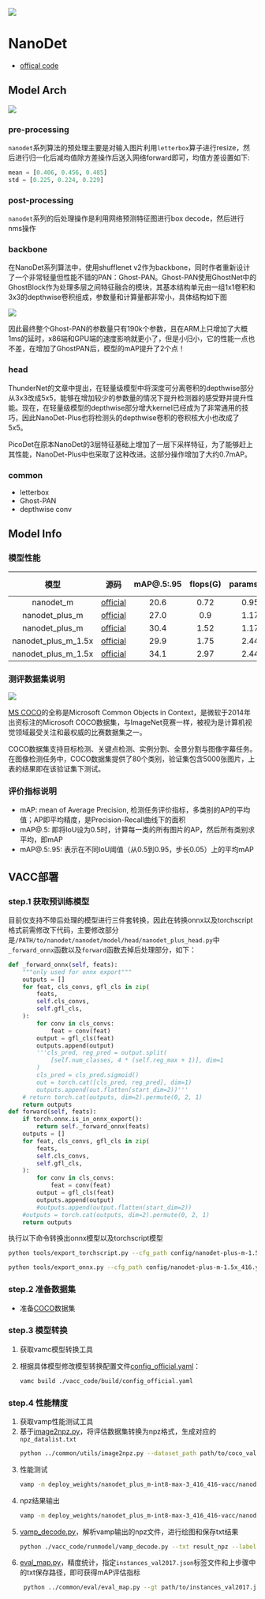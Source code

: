
![](../../images/nanodet/Title.jpg)

# NanoDet

- [offical code](https://github.com/RangiLyu/nanodet)

## Model Arch

![](../../images/nanodet/nanodet-plus-arch.png)

### pre-processing

`nanodet`系列算法的预处理主要是对输入图片利用`letterbox`算子进行resize，然后进行归一化后减均值除方差操作后送入网络forward即可，均值方差设置如下:

```python
mean = [0.406, 0.456, 0.485]
std = [0.225, 0.224, 0.229]
```

### post-processing

`nanodet`系列的后处理操作是利用网络预测特征图进行box decode，然后进行nms操作

### backbone

在NanoDet系列算法中，使用shufflenet v2作为backbone，同时作者重新设计了一个非常轻量但性能不错的PAN：Ghost-PAN。Ghost-PAN使用GhostNet中的GhostBlock作为处理多层之间特征融合的模块，其基本结构单元由一组1x1卷积和3x3的depthwise卷积组成，参数量和计算量都非常小，具体结构如下图

![](../../images/nanodet/ghost-pan.webp)

因此最终整个Ghost-PAN的参数量只有190k个参数，且在ARM上只增加了大概1ms的延时，x86端和GPU端的速度影响就更小了，但是小归小，它的性能一点也不差，在增加了GhostPAN后，模型的mAP提升了2个点！


### head

ThunderNet的文章中提出，在轻量级模型中将深度可分离卷积的depthwise部分从3x3改成5x5，能够在增加较少的参数量的情况下提升检测器的感受野并提升性能。现在，在轻量级模型的depthwise部分增大kernel已经成为了非常通用的技巧，因此NanoDet-Plus也将检测头的depthwise卷积的卷积核大小也改成了5x5。

PicoDet在原本NanoDet的3层特征基础上增加了一层下采样特征，为了能够赶上其性能，NanoDet-Plus中也采取了这种改进。这部分操作增加了大约0.7mAP。

### common

- letterbox
- Ghost-PAN
- depthwise conv


## Model Info

### 模型性能

| 模型  | 源码 | mAP@.5:.95  | flops(G) | params(M) | input size |
| :---: | :--: | :--: | :--: | :----: | :--------: |
| nanodet_m |[official](https://github.com/RangiLyu/nanodet)|   20.6      | 0.72 |    0.95    |    320    |
| nanodet_plus_m |[official](https://github.com/RangiLyu/nanodet)|  27.0    | 0.9 | 1.17 | 320 |
| nanodet_plus_m |[official](https://github.com/RangiLyu/nanodet)|  30.4     | 1.52 | 1.17 | 416 |
| nanodet_plus_m_1.5x |[official](https://github.com/RangiLyu/nanodet)|  29.9    | 1.75 | 2.44 | 320 |
| nanodet_plus_m_1.5x |[official](https://github.com/RangiLyu/nanodet)|  34.1    | 2.97 | 2.44 | 416 |

### 测评数据集说明

![](../../images/dataset/coco.png)

[MS COCO](https://cocodataset.org/#download)的全称是Microsoft Common Objects in Context，是微软于2014年出资标注的Microsoft COCO数据集，与ImageNet竞赛一样，被视为是计算机视觉领域最受关注和最权威的比赛数据集之一。

COCO数据集支持目标检测、关键点检测、实例分割、全景分割与图像字幕任务。在图像检测任务中，COCO数据集提供了80个类别，验证集包含5000张图片，上表的结果即在该验证集下测试。

### 评价指标说明

- mAP: mean of Average Precision, 检测任务评价指标，多类别的AP的平均值；AP即平均精度，是Precision-Recall曲线下的面积
- mAP@.5: 即将IoU设为0.5时，计算每一类的所有图片的AP，然后所有类别求平均，即mAP
- mAP@.5:.95: 表示在不同IoU阈值（从0.5到0.95，步长0.05）上的平均mAP

## VACC部署

### step.1 获取预训练模型

目前仅支持不带后处理的模型进行三件套转换，因此在转换onnx以及torchscript格式前需修改下代码，主要修改部分是`/PATH/to/nanodet/nanodet/model/head/nanodet_plus_head.py`中`_forward_onnx`函数以及`forward`函数去掉后处理部分，如下：

```python
def _forward_onnx(self, feats):
    """only used for onnx export"""
    outputs = []
    for feat, cls_convs, gfl_cls in zip(
        feats,
        self.cls_convs,
        self.gfl_cls,
    ):
        for conv in cls_convs:
            feat = conv(feat)
        output = gfl_cls(feat)
        outputs.append(output)
        '''cls_pred, reg_pred = output.split(
            [self.num_classes, 4 * (self.reg_max + 1)], dim=1
        )
        cls_pred = cls_pred.sigmoid()
        out = torch.cat([cls_pred, reg_pred], dim=1)
        outputs.append(out.flatten(start_dim=2))'''
    # return torch.cat(outputs, dim=2).permute(0, 2, 1)
    return outputs
def forward(self, feats):
    if torch.onnx.is_in_onnx_export():
        return self._forward_onnx(feats)
    outputs = []
    for feat, cls_convs, gfl_cls in zip(
        feats,
        self.cls_convs,
        self.gfl_cls,
    ):
        for conv in cls_convs:
            feat = conv(feat)
        output = gfl_cls(feat)
        outputs.append(output)
        #outputs.append(output.flatten(start_dim=2))
    #outputs = torch.cat(outputs, dim=2).permute(0, 2, 1)
    return outputs
```

执行以下命令转换出onnx模型以及torchscript模型

```bash
python tools/export_torchscript.py --cfg_path config/nanodet-plus-m-1.5x_416.yml --model_path models/nanodet-plus-m-1.5x_416.pth --input_shape 416,416 --out_path nanodet_plus_m_1.5x-416.torchscript.pth

python tools/export_onnx.py --cfg_path config/nanodet-plus-m-1.5x_416.yml --model_path models/nanodet-plus-m-1.5x_416.pth --out_path nanodet_plus_m_1.5x-416.onnx
```

### step.2 准备数据集
- 准备[COCO](https://cocodataset.org/#download)数据集

### step.3 模型转换

1. 获取vamc模型转换工具

2. 根据具体模型修改模型转换配置文件[config_official.yaml](./vacc_code/build/config_official.yaml)：
    ```bash
    vamc build ./vacc_code/build/config_official.yaml
    ```

### step.4 性能精度
1. 获取vamp性能测试工具
2. 基于[image2npz.py](../common/utils/image2npz.py)，将评估数据集转换为npz格式，生成对应的`npz_datalist.txt`
    ```bash
    python ../common/utils/image2npz.py --dataset_path path/to/coco_val2017 --target_path  path/to/coco_val2017_npz  --text_path npz_datalist.txt
    ```
3. 性能测试
    ```bash
    vamp -m deploy_weights/nanodet_plus_m-int8-max-3_416_416-vacc/nanodet_plus_m --vdsp_params vacc_code/vdsp_params/official-nanodet_plus_m-vdsp_params.json -i 2 p 2 -b 1
    ```
4. npz结果输出
    ```bash
    vamp -m deploy_weights/nanodet_plus_m-int8-max-3_416_416-vacc/nanodet_plus_m --vdsp_params vacc_code/vdsp_params/official-nanodet_plus_m-vdsp_params.json -i 2 p 2 -b 1 --datalist datasets/coco_npz_datalist.txt --path_output npz_output
    ```
5. [vamp_decode.py](./vacc_code/vdsp_params/vamp_decode.py)，解析vamp输出的npz文件，进行绘图和保存txt结果
    ```bash
    python ./vacc_code/runmodel/vamp_decode.py --txt result_npz --label_txt datasets/coco.txt --input_image_dir datasets/coco_val2017 --model_size 416 416 --vamp_datalist_path datasets/coco_npz_datalist.txt --vamp_output_dir npz_output
    ```
6. [eval_map.py](../common/eval/eval_map.py)，精度统计，指定`instances_val2017.json`标签文件和上步骤中的txt保存路径，即可获得mAP评估指标
   ```bash
    python ../common/eval/eval_map.py --gt path/to/instances_val2017.json --txt path/to/vamp_draw_output
   ```
